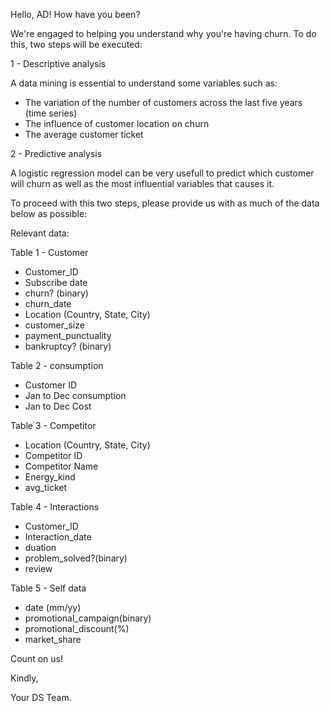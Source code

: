 Hello, AD! How have you been?

We're engaged to helping you understand why you're having churn.
To do this, two steps will be executed:

1 - Descriptive analysis

A data mining is essential to understand some variables such as:
- The variation of the number of customers across the last five years (time series)
- The influence of customer location on churn
- The average customer ticket

2 - Predictive analysis

A logistic regression model can be very usefull to predict which customer
will churn as well as the most influential variables that causes it. 

To proceed with this two steps, please provide us with as much of the data below as possible:

Relevant data:

Table 1 - Customer
 - Customer_ID
 - Subscribe date
 - churn? (binary)
 - churn_date
 - Location (Country, State, City)
 - customer_size
 - payment_punctuality
 - bankruptcy? (binary)

Table 2 - consumption

- Customer ID
- Jan to Dec consumption
- Jan to Dec Cost

Table 3 - Competitor

- Location (Country, State, City)
- Competitor ID
- Competitor Name
- Energy_kind
- avg_ticket

Table 4 - Interactions

- Customer_ID
- Interaction_date
- duation
- problem_solved?(binary)
- review

Table 5 - Self data

- date (mm/yy)
- promotional_campaign(binary)
- promotional_discount(%)
- market_share

Count on us! 

Kindly,

Your DS Team.

